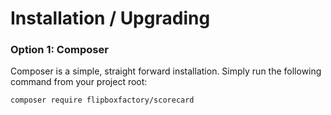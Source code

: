 # Installation / Upgrading

### Option 1: Composer
Composer is a simple, straight forward installation.  Simply run the following command from your project root:

```bash
composer require flipboxfactory/scorecard
```
